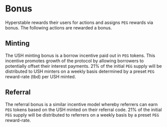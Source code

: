 # Bonus

Hyperstable rewards their users for actions and assigns `PEG` rewards via bonus. The following actions are rewarded a bonus.

## Minting

The USH minting bonus is a borrow incentive paid out in `PEG` tokens. This incentive promotes growth of the protocol by allowing borrowers to potentially offset their interest payments. 21% of the initial `PEG` supply will be distributed to USH minters on a weekly basis determined by a preset `PEG` reward-rate (tbd) per USH minted.

## Referral

The referral bonus is a similar incentive model whereby referrers can earn `PEG` tokens based on the USH minted on their referral code. 21% of the initial `PEG` supply will be distributed to referrers on a weekly basis by a preset `PEG` reward-rate.
